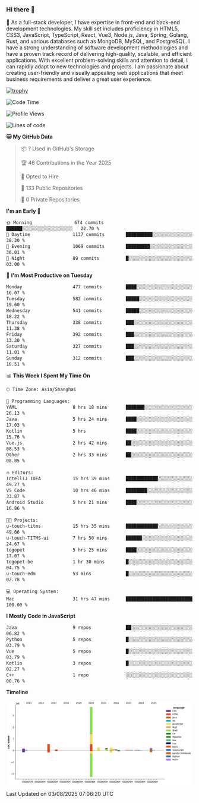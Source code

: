 ### Hi there 👋

🌱 As a full-stack developer, I have expertise in front-end and back-end development technologies. My skill set includes proficiency in HTML5, CSS3, JavaScript, TypeScript, React, Vue3, Node.js, Java, Spring, Golang, Rust, and various databases such as MongoDB, MySQL, and PostgreSQL. I have a strong understanding of software development methodologies and have a proven track record of delivering high-quality, scalable, and efficient applications. With excellent problem-solving skills and attention to detail, I can rapidly adapt to new technologies and projects. I am passionate about creating user-friendly and visually appealing web applications that meet business requirements and deliver a great user experience.

[![trophy](https://github-profile-trophy.vercel.app/?username=elton&rank=SECRET,SSS,SS,S,AAA,AA,A&theme=onedark&no-frame=true&margin-w=10)](https://github.com/ryo-ma/github-profile-trophy)

<!--START_SECTION:waka-->
![Code Time](http://img.shields.io/badge/Code%20Time-1%2C833%20hrs%2057%20mins-blue)

![Profile Views](http://img.shields.io/badge/Profile%20Views-0-blue)

![Lines of code](https://img.shields.io/badge/From%20Hello%20World%20I%27ve%20Written-5.8%20million%20lines%20of%20code-blue)

**🐱 My GitHub Data** 

> 📦 ? Used in GitHub's Storage 
 > 
> 🏆 46 Contributions in the Year 2025
 > 
> 💼 Opted to Hire
 > 
> 📜 133 Public Repositories 
 > 
> 🔑 0 Private Repositories 
 > 
**I'm an Early 🐤** 

```text
🌞 Morning                674 commits         ██████░░░░░░░░░░░░░░░░░░░   22.70 % 
🌆 Daytime                1137 commits        ██████████░░░░░░░░░░░░░░░   38.30 % 
🌃 Evening                1069 commits        █████████░░░░░░░░░░░░░░░░   36.01 % 
🌙 Night                  89 commits          █░░░░░░░░░░░░░░░░░░░░░░░░   03.00 % 
```
📅 **I'm Most Productive on Tuesday** 

```text
Monday                   477 commits         ████░░░░░░░░░░░░░░░░░░░░░   16.07 % 
Tuesday                  582 commits         █████░░░░░░░░░░░░░░░░░░░░   19.60 % 
Wednesday                541 commits         █████░░░░░░░░░░░░░░░░░░░░   18.22 % 
Thursday                 338 commits         ███░░░░░░░░░░░░░░░░░░░░░░   11.38 % 
Friday                   392 commits         ███░░░░░░░░░░░░░░░░░░░░░░   13.20 % 
Saturday                 327 commits         ███░░░░░░░░░░░░░░░░░░░░░░   11.01 % 
Sunday                   312 commits         ███░░░░░░░░░░░░░░░░░░░░░░   10.51 % 
```


📊 **This Week I Spent My Time On** 

```text
🕑︎ Time Zone: Asia/Shanghai

💬 Programming Languages: 
YAML                     8 hrs 18 mins       ███████░░░░░░░░░░░░░░░░░░   26.13 % 
Java                     5 hrs 24 mins       ████░░░░░░░░░░░░░░░░░░░░░   17.03 % 
Kotlin                   5 hrs               ████░░░░░░░░░░░░░░░░░░░░░   15.76 % 
Vue.js                   2 hrs 42 mins       ██░░░░░░░░░░░░░░░░░░░░░░░   08.53 % 
Other                    2 hrs 33 mins       ██░░░░░░░░░░░░░░░░░░░░░░░   08.05 % 

🔥 Editors: 
IntelliJ IDEA            15 hrs 39 mins      ████████████░░░░░░░░░░░░░   49.27 % 
VS Code                  10 hrs 46 mins      ████████░░░░░░░░░░░░░░░░░   33.87 % 
Android Studio           5 hrs 21 mins       ████░░░░░░░░░░░░░░░░░░░░░   16.86 % 

🐱‍💻 Projects: 
u-touch-titms            15 hrs 35 mins      ████████████░░░░░░░░░░░░░   49.06 % 
u-touch-TITMS-ui         7 hrs 50 mins       ██████░░░░░░░░░░░░░░░░░░░   24.67 % 
togopet                  5 hrs 25 mins       ████░░░░░░░░░░░░░░░░░░░░░   17.07 % 
togopet-be               1 hr 30 mins        █░░░░░░░░░░░░░░░░░░░░░░░░   04.75 % 
u-touch-edm              53 mins             █░░░░░░░░░░░░░░░░░░░░░░░░   02.78 % 

💻 Operating System: 
Mac                      31 hrs 47 mins      █████████████████████████   100.00 % 
```

**I Mostly Code in JavaScript** 

```text
Java                     9 repos             ██░░░░░░░░░░░░░░░░░░░░░░░   06.82 % 
Python                   5 repos             █░░░░░░░░░░░░░░░░░░░░░░░░   03.79 % 
Vue                      5 repos             █░░░░░░░░░░░░░░░░░░░░░░░░   03.79 % 
Kotlin                   3 repos             █░░░░░░░░░░░░░░░░░░░░░░░░   02.27 % 
C++                      1 repo              ░░░░░░░░░░░░░░░░░░░░░░░░░   00.76 % 
```



**Timeline**

![Lines of Code chart](https://raw.githubusercontent.com/elton/elton/main/assets/bar_graph.png)


 Last Updated on 03/08/2025 07:06:20 UTC
<!--END_SECTION:waka-->

<!--
**elton/elton** is a ✨ _special_ ✨ repository because its `README.md` (this file) appears on your GitHub profile.

Here are some ideas to get you started:

- 🔭 I’m currently working on ...
- 🌱 I’m currently learning ...
- 👯 I’m looking to collaborate on ...
- 🤔 I’m looking for help with ...
- 💬 Ask me about ...
- 📫 How to reach me: ...
- 😄 Pronouns: ...
- ⚡ Fun fact: ...
-->
